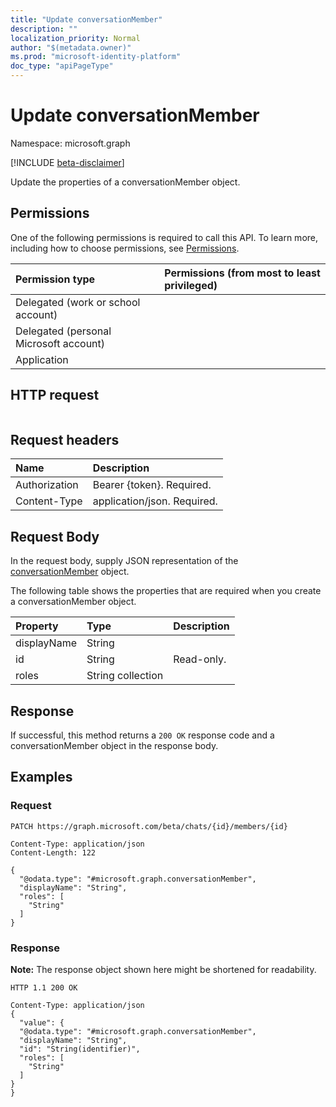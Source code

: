 ```yaml
---
title: "Update conversationMember"
description: ""
localization_priority: Normal
author: "$(metadata.owner)"
ms.prod: "microsoft-identity-platform"
doc_type: "apiPageType"
---
```


# Update conversationMember

Namespace: microsoft.graph

[!INCLUDE [beta-disclaimer](../../includes/beta-disclaimer.md)]

Update the properties of a conversationMember object.

## Permissions

One of the following permissions is required to call this API. To learn more, including how to choose permissions, see [Permissions](/graph/permissions-reference).

| Permission type                        | Permissions (from most to least privileged) |
| :------------------------------------- | :------------------------------------------ |
| Delegated (work or school account)     |                                             |
| Delegated (personal Microsoft account) |                                             |
| Application                            |                                             |

## HTTP request

<!-- {
  "blockType": "ignored"
}
-->

```http

```

## Request headers

| Name          | Description                 |
| :------------ | :-------------------------- |
| Authorization | Bearer {token}. Required.   |
| Content-Type  | application/json. Required. |

## Request Body

In the request body, supply JSON representation of the [conversationMember](../resources/-conversationmember.md) object.

<!-- Actions and Functions -->

<!-- CRUD Methods -->

The following table shows the properties that are required when you create a conversationMember object.

| Property    | Type              | Description |
| :---------- | :---------------- | :---------- |
| displayName | String            |             |
| id          | String            | Read-only.  |
| roles       | String collection |             |

## Response

If successful, this method returns a `200 OK` response code and a conversationMember object in the response body.

## Examples

### Request

<!-- {
  "blockType": "request",
  "name": "update_conversationmember"
}
-->

```http
PATCH https://graph.microsoft.com/beta/chats/{id}/members/{id}

Content-Type: application/json
Content-Length: 122

{
  "@odata.type": "#microsoft.graph.conversationMember",
  "displayName": "String",
  "roles": [
    "String"
  ]
}

```

### Response

**Note:** The response object shown here might be shortened for readability.

<!-- {
  "blockType": "response",
  "truncated": true,
  "@odata.type": "Microsoft.Teams.GraphSvc.conversationMember"
}
-->

```http
HTTP 1.1 200 OK

Content-Type: application/json
{
  "value": {
  "@odata.type": "#microsoft.graph.conversationMember",
  "displayName": "String",
  "id": "String(identifier)",
  "roles": [
    "String"
  ]
}
}

```
